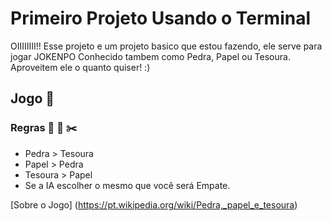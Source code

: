 # Primeiro Projeto Usando o Terminal

OIIIIIIII!! Esse projeto e um projeto basico que estou fazendo,
ele serve para jogar JOKENPO
Conhecido tambem como Pedra, Papel ou Tesoura.
Aproveitem ele o quanto quiser! :)

## Jogo 🎲

### Regras 🗿 🧻 ✂️
 - Pedra > Tesoura
 - Papel > Pedra
 - Tesoura > Papel
 - Se a IA escolher o mesmo que você será Empate.

 [Sobre o Jogo] (https://pt.wikipedia.org/wiki/Pedra,_papel_e_tesoura)